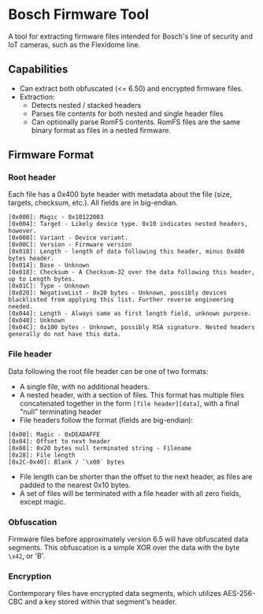 # Bosch Firmware Tool
A tool for extracting firmware files intended for Bosch's line of security and IoT cameras, such as the Flexidome line.

## Capabilities
* Can extract both obfuscated (<= 6.50) and encrypted firmware files.
* Extraction:
    * Detects nested / stacked headers
    * Parses file contents for both nested and single header files
    * Can optionally parse RomFS contents. RomFS files are the same binary format as files in a nested firmware.

## Firmware Format

### Root header
Each file has a 0x400 byte header with metadata about the file (size, targets, checksum, etc.). All fields are in big-endian.
```
[0x000]: Magic - 0x10122003
[0x004]: Target - Likely device type. 0x10 indicates nested headers, however.
[0x008]: Variant - Device variant.
[0x00C]: Version - Firmware version
[0x010]: Length - length of data following this header, minus 0x400 bytes header.
[0x014]: Base - Unknown
[0x018]: Checksum - A Checksum-32 over the data following this header, up to Length bytes.
[0x01C]: Type - Unknown
[0x020]: NegativeList - 0x20 bytes - Unknown, possibly devices blacklisted from applying this list. Further reverse engineering needed.
[0x044]: Length - Always same as first length field, unknown purpose.
[0x048]: Unknown
[0x04C]: 0x100 bytes - Unknown, possibly RSA signature. Nested headers generally do not have this data.
```

### File header
Data following the root file header can be one of two formats:
* A single file, with no additional headers.
* A nested header, with a section of files. This format has multiple files concatenated together in the form `[file header][data]`, with a final "null" terminating header
* File headers follow the format (fields are big-endian):
```
[0x00]: Magic - 0xDEADAFFE
[0x04]: Offset to next header
[0x08]: 0x20 bytes null terminated string - Filename
[0x28]: File length
[0x2C-0x40]: Blank / `\x00` bytes
```
* File length can be shorter than the offset to the next header, as files are padded to the nearest 0x10 bytes.
* A set of files will be terminated with a file header with all zero fields, except magic.

### Obfuscation
Firmware files before approximately version 6.5 will have obfuscated data segments. This obfuscation is a simple XOR over the data with the byte `\x42`, or 'B'.

### Encryption
Contemporary files have encrypted data segments, which utilizes AES-256-CBC and a key stored within that segment's header.
